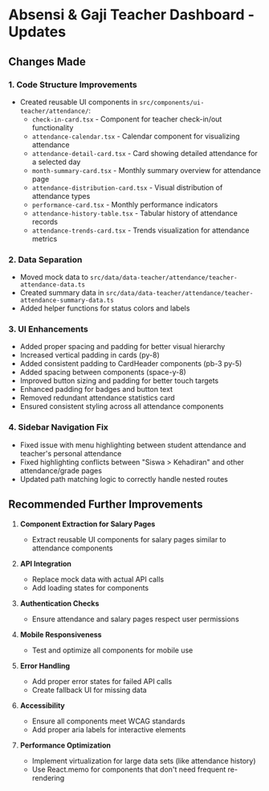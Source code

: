 # Absensi & Gaji Teacher Dashboard - Updates

## Changes Made

### 1. Code Structure Improvements

- Created reusable UI components in `src/components/ui-teacher/attendance/`:
  - `check-in-card.tsx` - Component for teacher check-in/out functionality
  - `attendance-calendar.tsx` - Calendar component for visualizing attendance
  - `attendance-detail-card.tsx` - Card showing detailed attendance for a selected day
  - `month-summary-card.tsx` - Monthly summary overview for attendance page
  - `attendance-distribution-card.tsx` - Visual distribution of attendance types
  - `performance-card.tsx` - Monthly performance indicators
  - `attendance-history-table.tsx` - Tabular history of attendance records
  - `attendance-trends-card.tsx` - Trends visualization for attendance metrics

### 2. Data Separation

- Moved mock data to `src/data/data-teacher/attendance/teacher-attendance-data.ts`
- Created summary data in `src/data/data-teacher/attendance/teacher-attendance-summary-data.ts`
- Added helper functions for status colors and labels

### 3. UI Enhancements

- Added proper spacing and padding for better visual hierarchy
- Increased vertical padding in cards (py-8)
- Added consistent padding to CardHeader components (pb-3 py-5)
- Added spacing between components (space-y-8)
- Improved button sizing and padding for better touch targets
- Enhanced padding for badges and button text
- Removed redundant attendance statistics card
- Ensured consistent styling across all attendance components

### 4. Sidebar Navigation Fix

- Fixed issue with menu highlighting between student attendance and teacher's personal attendance
- Fixed highlighting conflicts between "Siswa > Kehadiran" and other attendance/grade pages
- Updated path matching logic to correctly handle nested routes

## Recommended Further Improvements

1. **Component Extraction for Salary Pages**

   - Extract reusable UI components for salary pages similar to attendance components

2. **API Integration**

   - Replace mock data with actual API calls
   - Add loading states for components

3. **Authentication Checks**

   - Ensure attendance and salary pages respect user permissions

4. **Mobile Responsiveness**

   - Test and optimize all components for mobile use

5. **Error Handling**

   - Add proper error states for failed API calls
   - Create fallback UI for missing data

6. **Accessibility**

   - Ensure all components meet WCAG standards
   - Add proper aria labels for interactive elements

7. **Performance Optimization**
   - Implement virtualization for large data sets (like attendance history)
   - Use React.memo for components that don't need frequent re-rendering

